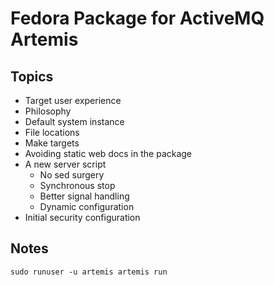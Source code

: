 # Fedora Package for ActiveMQ Artemis

## Topics

 - Target user experience
 - Philosophy
 - Default system instance
 - File locations
 - Make targets
 - Avoiding static web docs in the package
 - A new server script
   - No sed surgery
   - Synchronous stop
   - Better signal handling
   - Dynamic configuration
 - Initial security configuration

## Notes

    sudo runuser -u artemis artemis run
